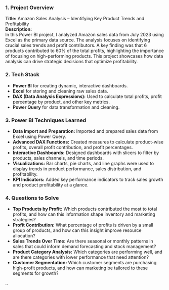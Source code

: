 ### 1. **Project Overview**
   **Title:** Amazon Sales Analysis – Identifying Key Product Trends and Profitability  
   **Description:**  
   In this Power BI project, I analyzed Amazon sales data from July 2023 using Excel as the primary data source. The analysis focuses on identifying crucial sales trends and profit contributors. A key finding was that 6 products contributed to 60% of the total profits, highlighting the importance of focusing on high-performing products. This project showcases how data analysis can drive strategic decisions that optimize profitability.

### 2. **Tech Stack**
   - **Power BI** for creating dynamic, interactive dashboards.
   - **Excel** for storing and cleaning raw sales data.
   - **DAX (Data Analysis Expressions):** Used to calculate total profits, profit percentage by product, and other key metrics.
   - **Power Query** for data transformation and cleaning.

### 3. **Power BI Techniques Learned**
   - **Data Import and Preparation:** Imported and prepared sales data from Excel using Power Query.
   - **Advanced DAX Functions:** Created measures to calculate product-wise profits, overall profit contribution, and profit percentages.
   - **Interactive Dashboards:** Designed dashboards with slicers to filter by products, sales channels, and time periods.
   - **Visualizations:** Bar charts, pie charts, and line graphs were used to display trends in product performance, sales distribution, and profitability.
   - **KPI Indicators:** Added key performance indicators to track sales growth and product profitability at a glance.

### 4. **Questions to Solve**
   - **Top Products by Profit:** Which products contributed the most to total profits, and how can this information shape inventory and marketing strategies?
   - **Profit Contribution:** What percentage of profits is driven by a small group of products, and how can this insight improve resource allocation?
   - **Sales Trends Over Time:** Are there seasonal or monthly patterns in sales that could inform demand forecasting and stock management?
   - **Product Category Analysis:** Which categories are performing well, and are there categories with lower performance that need attention?
   - **Customer Segmentation:** Which customer segments are purchasing high-profit products, and how can marketing be tailored to these segments for growth?

..
